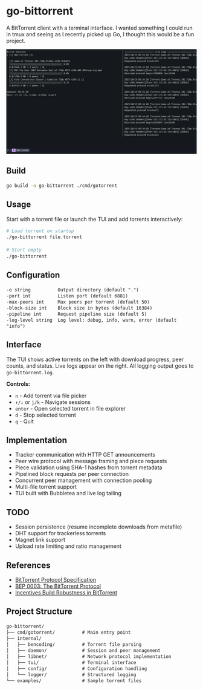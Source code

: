 # go-bittorrent

A BitTorrent client with a terminal interface. I wanted something I could run in tmux and seeing as I recently picked up Go, I thought this would be a fun project.

<p align="center">
  <img src="resources/tui.png" alt="TUI Screenshot" width="800">
</p>

## Build

```bash
go build -o go-bittorrent ./cmd/gotorrent
```

## Usage

Start with a torrent file or launch the TUI and add torrents interactively:

```bash
# Load torrent on startup
./go-bittorrent file.torrent

# Start empty
./go-bittorrent
```

## Configuration

```
-o string          Output directory (default ".")
-port int          Listen port (default 6881)
-max-peers int     Max peers per torrent (default 50)
-block-size int    Block size in bytes (default 16384)
-pipeline int      Request pipeline size (default 5)
-log-level string  Log level: debug, info, warn, error (default "info")
```

## Interface

The TUI shows active torrents on the left with download progress, peer counts, and status. Live logs appear on the right. All logging output goes to `go-bittorrent.log`.

**Controls:**
- `n` - Add torrent via file picker
- `↑/↓` or `j/k` - Navigate sessions
- `enter` - Open selected torrent in file explorer
- `d` - Stop selected torrent
- `q` - Quit

## Implementation

- Tracker communication with HTTP GET announcements
- Peer wire protocol with message framing and piece requests
- Piece validation using SHA-1 hashes from torrent metadata
- Pipelined block requests per peer connection
- Concurrent peer management with connection pooling
- Multi-file torrent support
- TUI built with Bubbletea and live log tailing

## TODO

- Session persistence (resume incomplete downloads from metafile)
- DHT support for trackerless torrents
- Magnet link support
- Upload rate limiting and ratio management

## References

- [BitTorrent Protocol Specification](https://wiki.theory.org/BitTorrentSpecification)
- [BEP 0003: The BitTorrent Protocol](https://www.bittorrent.org/beps/bep_0003.html)
- [Incentives Build Robustness in BitTorrent](https://bittorrent.org/bittorrentecon.pdf)

## Project Structure

```
go-bittorrent/
├── cmd/gotorrent/          # Main entry point
├── internal/
│   ├── bencoding/          # Torrent file parsing
│   ├── daemon/             # Session and peer management
│   ├── libnet/             # Network protocol implementation
│   ├── tui/                # Terminal interface
│   ├── config/             # Configuration handling
│   └── logger/             # Structured logging
└── examples/               # Sample torrent files
```
